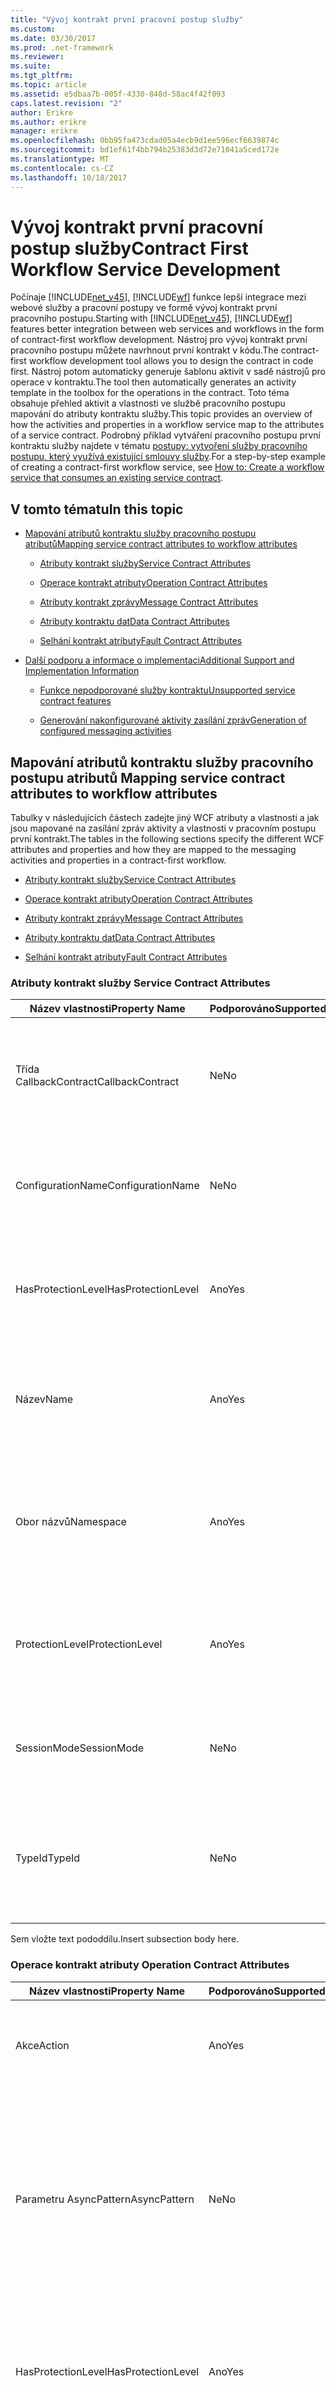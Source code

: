 ```yaml
---
title: "Vývoj kontrakt první pracovní postup služby"
ms.custom: 
ms.date: 03/30/2017
ms.prod: .net-framework
ms.reviewer: 
ms.suite: 
ms.tgt_pltfrm: 
ms.topic: article
ms.assetid: e5dbaa7b-005f-4330-848d-58ac4f42f093
caps.latest.revision: "2"
author: Erikre
ms.author: erikre
manager: erikre
ms.openlocfilehash: 0bb95fa473cdad05a4ecb9d1ee596ecf6639874c
ms.sourcegitcommit: bd1ef61f4bb794b25383d3d72e71041a5ced172e
ms.translationtype: MT
ms.contentlocale: cs-CZ
ms.lasthandoff: 10/18/2017
---
```

# <a name="contract-first-workflow-service-development"></a><span data-ttu-id="1784c-102">Vývoj kontrakt první pracovní postup služby</span><span class="sxs-lookup"><span data-stu-id="1784c-102">Contract First Workflow Service Development</span></span>
<span data-ttu-id="1784c-103">Počínaje [!INCLUDE[net_v45](../../../includes/net-v45-md.md)], [!INCLUDE[wf](../../../includes/wf-md.md)] funkce lepší integrace mezi webové služby a pracovní postupy ve formě vývoj kontrakt první pracovního postupu.</span><span class="sxs-lookup"><span data-stu-id="1784c-103">Starting with [!INCLUDE[net_v45](../../../includes/net-v45-md.md)], [!INCLUDE[wf](../../../includes/wf-md.md)] features better integration between web services and workflows in the form of contract-first workflow development.</span></span> <span data-ttu-id="1784c-104">Nástroj pro vývoj kontrakt první pracovního postupu můžete navrhnout první kontrakt v kódu.</span><span class="sxs-lookup"><span data-stu-id="1784c-104">The contract-first workflow development tool allows you to design the contract in code first.</span></span> <span data-ttu-id="1784c-105">Nástroj potom automaticky generuje šablonu aktivit v sadě nástrojů pro operace v kontraktu.</span><span class="sxs-lookup"><span data-stu-id="1784c-105">The tool then automatically generates an activity template in the toolbox for the operations in the contract.</span></span> <span data-ttu-id="1784c-106">Toto téma obsahuje přehled aktivit a vlastnosti ve službě pracovního postupu mapování do atributy kontraktu služby.</span><span class="sxs-lookup"><span data-stu-id="1784c-106">This topic provides an overview of how the activities and properties in a workflow service map to the attributes of a service contract.</span></span> <span data-ttu-id="1784c-107">Podrobný příklad vytváření pracovního postupu první kontraktu služby najdete v tématu [postupy: vytvoření služby pracovního postupu, který využívá existující smlouvy služby](../../../docs/framework/windows-workflow-foundation/how-to-create-a-workflow-service-that-consumes-an-existing-service-contract.md).</span><span class="sxs-lookup"><span data-stu-id="1784c-107">For a step-by-step example of creating a contract-first workflow service, see [How to: Create a workflow service that consumes an existing service contract](../../../docs/framework/windows-workflow-foundation/how-to-create-a-workflow-service-that-consumes-an-existing-service-contract.md).</span></span>  
  
## <a name="in-this-topic"></a><span data-ttu-id="1784c-108">V tomto tématu</span><span class="sxs-lookup"><span data-stu-id="1784c-108">In this topic</span></span>  
  
-   [<span data-ttu-id="1784c-109">Mapování atributů kontraktu služby pracovního postupu atributů</span><span class="sxs-lookup"><span data-stu-id="1784c-109">Mapping service contract attributes to workflow attributes</span></span>](../../../docs/framework/windows-workflow-foundation/contract-first-workflow-service-development.md#MappingAttributes)  
  
    -   [<span data-ttu-id="1784c-110">Atributy kontrakt služby</span><span class="sxs-lookup"><span data-stu-id="1784c-110">Service Contract Attributes</span></span>](../../../docs/framework/windows-workflow-foundation/contract-first-workflow-service-development.md#ServiceContract)  
  
    -   [<span data-ttu-id="1784c-111">Operace kontrakt atributy</span><span class="sxs-lookup"><span data-stu-id="1784c-111">Operation Contract Attributes</span></span>](../../../docs/framework/windows-workflow-foundation/contract-first-workflow-service-development.md#OperationContract)  
  
    -   [<span data-ttu-id="1784c-112">Atributy kontrakt zprávy</span><span class="sxs-lookup"><span data-stu-id="1784c-112">Message Contract Attributes</span></span>](../../../docs/framework/windows-workflow-foundation/contract-first-workflow-service-development.md#MessageContract)  
  
    -   [<span data-ttu-id="1784c-113">Atributy kontraktu dat</span><span class="sxs-lookup"><span data-stu-id="1784c-113">Data Contract Attributes</span></span>](../../../docs/framework/windows-workflow-foundation/contract-first-workflow-service-development.md#DataContract)  
  
    -   [<span data-ttu-id="1784c-114">Selhání kontrakt atributy</span><span class="sxs-lookup"><span data-stu-id="1784c-114">Fault Contract Attributes</span></span>](../../../docs/framework/windows-workflow-foundation/contract-first-workflow-service-development.md#FaultContract)  
  
-   [<span data-ttu-id="1784c-115">Další podporu a informace o implementaci</span><span class="sxs-lookup"><span data-stu-id="1784c-115">Additional Support and Implementation Information</span></span>](../../../docs/framework/windows-workflow-foundation/contract-first-workflow-service-development.md#AdditionalSupport)  
  
    -   [<span data-ttu-id="1784c-116">Funkce nepodporované služby kontraktu</span><span class="sxs-lookup"><span data-stu-id="1784c-116">Unsupported service contract features</span></span>](../../../docs/framework/windows-workflow-foundation/contract-first-workflow-service-development.md#UnsupportedFeatures)  
  
    -   [<span data-ttu-id="1784c-117">Generování nakonfigurované aktivity zasílání zpráv</span><span class="sxs-lookup"><span data-stu-id="1784c-117">Generation of configured messaging activities</span></span>](../../../docs/framework/windows-workflow-foundation/contract-first-workflow-service-development.md#ActivityGeneration)  
  
##  <span data-ttu-id="1784c-118"><a name="MappingAttributes"></a>Mapování atributů kontraktu služby pracovního postupu atributů</span><span class="sxs-lookup"><span data-stu-id="1784c-118"><a name="MappingAttributes"></a> Mapping service contract attributes to workflow attributes</span></span>  
 <span data-ttu-id="1784c-119">Tabulky v následujících částech zadejte jiný WCF atributy a vlastnosti a jak jsou mapované na zasílání zpráv aktivity a vlastnosti v pracovním postupu první kontrakt.</span><span class="sxs-lookup"><span data-stu-id="1784c-119">The tables in the following sections specify the different WCF attributes and properties and how they are mapped to the messaging activities and properties in a contract-first workflow.</span></span>  
  
-   [<span data-ttu-id="1784c-120">Atributy kontrakt služby</span><span class="sxs-lookup"><span data-stu-id="1784c-120">Service Contract Attributes</span></span>](../../../docs/framework/windows-workflow-foundation/contract-first-workflow-service-development.md#ServiceContract)  
  
-   [<span data-ttu-id="1784c-121">Operace kontrakt atributy</span><span class="sxs-lookup"><span data-stu-id="1784c-121">Operation Contract Attributes</span></span>](../../../docs/framework/windows-workflow-foundation/contract-first-workflow-service-development.md#OperationContract)  
  
-   [<span data-ttu-id="1784c-122">Atributy kontrakt zprávy</span><span class="sxs-lookup"><span data-stu-id="1784c-122">Message Contract Attributes</span></span>](../../../docs/framework/windows-workflow-foundation/contract-first-workflow-service-development.md#MessageContract)  
  
-   [<span data-ttu-id="1784c-123">Atributy kontraktu dat</span><span class="sxs-lookup"><span data-stu-id="1784c-123">Data Contract Attributes</span></span>](../../../docs/framework/windows-workflow-foundation/contract-first-workflow-service-development.md#DataContract)  
  
-   [<span data-ttu-id="1784c-124">Selhání kontrakt atributy</span><span class="sxs-lookup"><span data-stu-id="1784c-124">Fault Contract Attributes</span></span>](../../../docs/framework/windows-workflow-foundation/contract-first-workflow-service-development.md#FaultContract)  
  
###  <span data-ttu-id="1784c-125"><a name="ServiceContract"></a>Atributy kontrakt služby</span><span class="sxs-lookup"><span data-stu-id="1784c-125"><a name="ServiceContract"></a> Service Contract Attributes</span></span>  
  
|<span data-ttu-id="1784c-126">Název vlastnosti</span><span class="sxs-lookup"><span data-stu-id="1784c-126">Property Name</span></span>|<span data-ttu-id="1784c-127">Podporováno</span><span class="sxs-lookup"><span data-stu-id="1784c-127">Supported</span></span>|<span data-ttu-id="1784c-128">Popis</span><span class="sxs-lookup"><span data-stu-id="1784c-128">Description</span></span>|<span data-ttu-id="1784c-129">Ověření WF</span><span class="sxs-lookup"><span data-stu-id="1784c-129">WF Validation</span></span>|  
|-------------------|---------------|-----------------|-------------------|  
|<span data-ttu-id="1784c-130">Třída CallbackContract</span><span class="sxs-lookup"><span data-stu-id="1784c-130">CallbackContract</span></span>|<span data-ttu-id="1784c-131">Ne</span><span class="sxs-lookup"><span data-stu-id="1784c-131">No</span></span>|<span data-ttu-id="1784c-132">Získá nebo nastaví typ smlouvy, zpětného volání, když je kontrakt duplexního kontraktu.</span><span class="sxs-lookup"><span data-stu-id="1784c-132">Gets or sets the type of callback contract when the contract is a duplex contract.</span></span>|<span data-ttu-id="1784c-133">(NENÍ K DISPOZICI)</span><span class="sxs-lookup"><span data-stu-id="1784c-133">(N/A)</span></span>|  
|<span data-ttu-id="1784c-134">ConfigurationName</span><span class="sxs-lookup"><span data-stu-id="1784c-134">ConfigurationName</span></span>|<span data-ttu-id="1784c-135">Ne</span><span class="sxs-lookup"><span data-stu-id="1784c-135">No</span></span>|<span data-ttu-id="1784c-136">Získá nebo nastaví název používaná k nalezení službu v konfiguračním souboru aplikace.</span><span class="sxs-lookup"><span data-stu-id="1784c-136">Gets or sets the name used to locate the service in an application configuration file.</span></span>|<span data-ttu-id="1784c-137">(NENÍ K DISPOZICI)</span><span class="sxs-lookup"><span data-stu-id="1784c-137">(N/A)</span></span>|  
|<span data-ttu-id="1784c-138">HasProtectionLevel</span><span class="sxs-lookup"><span data-stu-id="1784c-138">HasProtectionLevel</span></span>|<span data-ttu-id="1784c-139">Ano</span><span class="sxs-lookup"><span data-stu-id="1784c-139">Yes</span></span>|<span data-ttu-id="1784c-140">Získá hodnotu, která určuje, zda člen má přiřazené úroveň ochrany.</span><span class="sxs-lookup"><span data-stu-id="1784c-140">Gets a value that indicates whether the member has a protection level assigned.</span></span>|<span data-ttu-id="1784c-141">Receive.ProtectionLevel nesmí mít hodnotu null.</span><span class="sxs-lookup"><span data-stu-id="1784c-141">Receive.ProtectionLevel should not be null.</span></span>|  
|<span data-ttu-id="1784c-142">Název</span><span class="sxs-lookup"><span data-stu-id="1784c-142">Name</span></span>|<span data-ttu-id="1784c-143">Ano</span><span class="sxs-lookup"><span data-stu-id="1784c-143">Yes</span></span>|<span data-ttu-id="1784c-144">Získá nebo nastaví název \<portType > element v webové služby popis Language (WSDL).</span><span class="sxs-lookup"><span data-stu-id="1784c-144">Gets or sets the name for the \<portType> element in Web Services Description Language (WSDL).</span></span>|<span data-ttu-id="1784c-145">Receive.ServiceContractName.LocalName by měl odpovídat.</span><span class="sxs-lookup"><span data-stu-id="1784c-145">Receive.ServiceContractName.LocalName should match.</span></span>|  
|<span data-ttu-id="1784c-146">Obor názvů</span><span class="sxs-lookup"><span data-stu-id="1784c-146">Namespace</span></span>|<span data-ttu-id="1784c-147">Ano</span><span class="sxs-lookup"><span data-stu-id="1784c-147">Yes</span></span>|<span data-ttu-id="1784c-148">Získá nebo nastaví obor názvů \<portType > element v webové služby popis Language (WSDL).</span><span class="sxs-lookup"><span data-stu-id="1784c-148">Gets or sets the namespace of the \<portType> element in Web Services Description Language (WSDL).</span></span>|<span data-ttu-id="1784c-149">Receive.ServiceContractName.NameSpace by měl odpovídat.</span><span class="sxs-lookup"><span data-stu-id="1784c-149">Receive.ServiceContractName.NameSpace should match</span></span>|  
|<span data-ttu-id="1784c-150">ProtectionLevel</span><span class="sxs-lookup"><span data-stu-id="1784c-150">ProtectionLevel</span></span>|<span data-ttu-id="1784c-151">Ano</span><span class="sxs-lookup"><span data-stu-id="1784c-151">Yes</span></span>|<span data-ttu-id="1784c-152">Určuje, zda vazby pro daný kontrakt musí podporovat hodnotu vlastnosti ProtectionLevel.</span><span class="sxs-lookup"><span data-stu-id="1784c-152">Specifies whether the binding for the contract must support the value of the ProtectionLevel property.</span></span>|<span data-ttu-id="1784c-153">Receive.ProtectionLevel by měl odpovídat.</span><span class="sxs-lookup"><span data-stu-id="1784c-153">Receive.ProtectionLevel should match.</span></span>|  
|<span data-ttu-id="1784c-154">SessionMode</span><span class="sxs-lookup"><span data-stu-id="1784c-154">SessionMode</span></span>|<span data-ttu-id="1784c-155">Ne</span><span class="sxs-lookup"><span data-stu-id="1784c-155">No</span></span>|<span data-ttu-id="1784c-156">Získá nebo nastaví, zda relace nejsou povoleny, povoleno nebo požadováno.</span><span class="sxs-lookup"><span data-stu-id="1784c-156">Gets or sets whether sessions are allowed, not allowed or required.</span></span>|<span data-ttu-id="1784c-157">(NENÍ K DISPOZICI)</span><span class="sxs-lookup"><span data-stu-id="1784c-157">(N/A)</span></span>|  
|<span data-ttu-id="1784c-158">TypeId</span><span class="sxs-lookup"><span data-stu-id="1784c-158">TypeId</span></span>|<span data-ttu-id="1784c-159">Ne</span><span class="sxs-lookup"><span data-stu-id="1784c-159">No</span></span>|<span data-ttu-id="1784c-160">Při implementaci v odvozené třídě získá jedinečný identifikátor pro tento atribut.</span><span class="sxs-lookup"><span data-stu-id="1784c-160">When implemented in a derived class, gets a unique identifier for this Attribute.</span></span> <span data-ttu-id="1784c-161">(Zděděno z atributu).</span><span class="sxs-lookup"><span data-stu-id="1784c-161">(Inherited from Attribute.)</span></span>|<span data-ttu-id="1784c-162">(NENÍ K DISPOZICI)</span><span class="sxs-lookup"><span data-stu-id="1784c-162">(N/A)</span></span>|  
  
 <span data-ttu-id="1784c-163">Sem vložte text pododdílu.</span><span class="sxs-lookup"><span data-stu-id="1784c-163">Insert subsection body here.</span></span>  
  
###  <span data-ttu-id="1784c-164"><a name="OperationContract"></a>Operace kontrakt atributy</span><span class="sxs-lookup"><span data-stu-id="1784c-164"><a name="OperationContract"></a> Operation Contract Attributes</span></span>  
  
|<span data-ttu-id="1784c-165">Název vlastnosti</span><span class="sxs-lookup"><span data-stu-id="1784c-165">Property Name</span></span>|<span data-ttu-id="1784c-166">Podporováno</span><span class="sxs-lookup"><span data-stu-id="1784c-166">Supported</span></span>|<span data-ttu-id="1784c-167">Popis</span><span class="sxs-lookup"><span data-stu-id="1784c-167">Description</span></span>|<span data-ttu-id="1784c-168">Ověření WF</span><span class="sxs-lookup"><span data-stu-id="1784c-168">WF Validation</span></span>|  
|-------------------|---------------|-----------------|-------------------|  
|<span data-ttu-id="1784c-169">Akce</span><span class="sxs-lookup"><span data-stu-id="1784c-169">Action</span></span>|<span data-ttu-id="1784c-170">Ano</span><span class="sxs-lookup"><span data-stu-id="1784c-170">Yes</span></span>|<span data-ttu-id="1784c-171">Získá nebo nastaví akci, WS-Addressing zprávy požadavku.</span><span class="sxs-lookup"><span data-stu-id="1784c-171">Gets or sets the WS-Addressing action of the request message.</span></span>|<span data-ttu-id="1784c-172">Receive.Action by měl odpovídat.</span><span class="sxs-lookup"><span data-stu-id="1784c-172">Receive.Action should match.</span></span>|  
|<span data-ttu-id="1784c-173">Parametru AsyncPattern</span><span class="sxs-lookup"><span data-stu-id="1784c-173">AsyncPattern</span></span>|<span data-ttu-id="1784c-174">Ne</span><span class="sxs-lookup"><span data-stu-id="1784c-174">No</span></span>|<span data-ttu-id="1784c-175">Označuje, že operace je implementovaná asynchronně pomocí začátek\<methodName > a End\<methodName > metoda pár v kontraktu služby.</span><span class="sxs-lookup"><span data-stu-id="1784c-175">Indicates that an operation is implemented asynchronously using a Begin\<methodName> and End\<methodName> method pair in a service contract.</span></span>|<span data-ttu-id="1784c-176">(NENÍ K DISPOZICI)</span><span class="sxs-lookup"><span data-stu-id="1784c-176">(N/A)</span></span>|  
|<span data-ttu-id="1784c-177">HasProtectionLevel</span><span class="sxs-lookup"><span data-stu-id="1784c-177">HasProtectionLevel</span></span>|<span data-ttu-id="1784c-178">Ano</span><span class="sxs-lookup"><span data-stu-id="1784c-178">Yes</span></span>|<span data-ttu-id="1784c-179">Získá hodnotu, která určuje, zda zprávy pro tuto operaci musí šifrovaný podepsané, nebo obojí.</span><span class="sxs-lookup"><span data-stu-id="1784c-179">Gets a value that indicates whether the messages for this operation must be encrypted, signed, or both.</span></span>|<span data-ttu-id="1784c-180">Receive.ProtectionLevel nesmí mít hodnotu null.</span><span class="sxs-lookup"><span data-stu-id="1784c-180">Receive.ProtectionLevel should not be null.</span></span>|  
|<span data-ttu-id="1784c-181">IsInitiating</span><span class="sxs-lookup"><span data-stu-id="1784c-181">IsInitiating</span></span>|<span data-ttu-id="1784c-182">Ne</span><span class="sxs-lookup"><span data-stu-id="1784c-182">No</span></span>|<span data-ttu-id="1784c-183">Získá nebo nastaví hodnotu, která určuje, zda metoda provádí operaci, která můžete zahájit relaci na serveru (pokud takové relace existuje).</span><span class="sxs-lookup"><span data-stu-id="1784c-183">Gets or sets a value that indicates whether the method implements an operation that can initiate a session on the server(if such a session exists).</span></span>|<span data-ttu-id="1784c-184">(NENÍ K DISPOZICI)</span><span class="sxs-lookup"><span data-stu-id="1784c-184">(N/A)</span></span>|  
|<span data-ttu-id="1784c-185">IsOneWay</span><span class="sxs-lookup"><span data-stu-id="1784c-185">IsOneWay</span></span>|<span data-ttu-id="1784c-186">Ano</span><span class="sxs-lookup"><span data-stu-id="1784c-186">Yes</span></span>|<span data-ttu-id="1784c-187">Získá nebo nastaví hodnotu, která určuje, zda operace vrátí zprávu odpovědi.</span><span class="sxs-lookup"><span data-stu-id="1784c-187">Gets or sets a value that indicates whether an operation returns a reply message.</span></span>|<span data-ttu-id="1784c-188">(Přijímat žádné SendReply pro tuto nebo žádné ReceiveReply pro toto odesílání).</span><span class="sxs-lookup"><span data-stu-id="1784c-188">(No SendReply for this Receive OR no ReceiveReply for this Send).</span></span>|  
|<span data-ttu-id="1784c-189">IsTerminating</span><span class="sxs-lookup"><span data-stu-id="1784c-189">IsTerminating</span></span>|<span data-ttu-id="1784c-190">Ne</span><span class="sxs-lookup"><span data-stu-id="1784c-190">No</span></span>|<span data-ttu-id="1784c-191">Získá nebo nastaví hodnotu, která určuje, zda operace služby způsobí, že server k ukončení relace po zprávy s odpovědí, pokud existuje, je odeslána.</span><span class="sxs-lookup"><span data-stu-id="1784c-191">Gets or sets a value that indicates whether the service operation causes the server to close the session after the reply message, if any, is sent.</span></span>|<span data-ttu-id="1784c-192">(NENÍ K DISPOZICI)</span><span class="sxs-lookup"><span data-stu-id="1784c-192">(N/A)</span></span>|  
|<span data-ttu-id="1784c-193">Název</span><span class="sxs-lookup"><span data-stu-id="1784c-193">Name</span></span>|<span data-ttu-id="1784c-194">Ano</span><span class="sxs-lookup"><span data-stu-id="1784c-194">Yes</span></span>|<span data-ttu-id="1784c-195">Získá nebo nastaví název operace.</span><span class="sxs-lookup"><span data-stu-id="1784c-195">Gets or sets the name of the operation.</span></span>|<span data-ttu-id="1784c-196">Receive.OperationName by měl odpovídat.</span><span class="sxs-lookup"><span data-stu-id="1784c-196">Receive.OperationName should match.</span></span>|  
|<span data-ttu-id="1784c-197">ProtectionLevel</span><span class="sxs-lookup"><span data-stu-id="1784c-197">ProtectionLevel</span></span>|<span data-ttu-id="1784c-198">Ano</span><span class="sxs-lookup"><span data-stu-id="1784c-198">Yes</span></span>|<span data-ttu-id="1784c-199">Získá nebo nastaví hodnotu, která určuje, jestli zprávy operace musí šifrovat podepsané, nebo obojí.</span><span class="sxs-lookup"><span data-stu-id="1784c-199">Gets or sets a value that specifies whether the messages of an operation must be encrypted, signed, or both.</span></span>|<span data-ttu-id="1784c-200">Receive.ProtectionLevel by měl odpovídat.</span><span class="sxs-lookup"><span data-stu-id="1784c-200">Receive.ProtectionLevel should match.</span></span>|  
|<span data-ttu-id="1784c-201">ReplyAction</span><span class="sxs-lookup"><span data-stu-id="1784c-201">ReplyAction</span></span>|<span data-ttu-id="1784c-202">Ano</span><span class="sxs-lookup"><span data-stu-id="1784c-202">Yes</span></span>|<span data-ttu-id="1784c-203">Získá nebo nastaví hodnotu akce protokolu SOAP zprávy s odpovědí operace.</span><span class="sxs-lookup"><span data-stu-id="1784c-203">Gets or sets the value of the SOAP action for the reply message of the operation.</span></span>|<span data-ttu-id="1784c-204">SendReply.Action by měl odpovídat.</span><span class="sxs-lookup"><span data-stu-id="1784c-204">SendReply.Action should match.</span></span>|  
|<span data-ttu-id="1784c-205">TypeId</span><span class="sxs-lookup"><span data-stu-id="1784c-205">TypeId</span></span>|<span data-ttu-id="1784c-206">Ne</span><span class="sxs-lookup"><span data-stu-id="1784c-206">No</span></span>|<span data-ttu-id="1784c-207">Při implementaci v odvozené třídě získá jedinečný identifikátor pro tento atribut.</span><span class="sxs-lookup"><span data-stu-id="1784c-207">When implemented in a derived class, gets a unique identifier for this Attribute.</span></span> <span data-ttu-id="1784c-208">(Zděděno z atributu).</span><span class="sxs-lookup"><span data-stu-id="1784c-208">(Inherited from Attribute.)</span></span>|<span data-ttu-id="1784c-209">(NENÍ K DISPOZICI)</span><span class="sxs-lookup"><span data-stu-id="1784c-209">(N/A)</span></span>|  
  
###  <span data-ttu-id="1784c-210"><a name="MessageContract"></a>Atributy kontrakt zprávy</span><span class="sxs-lookup"><span data-stu-id="1784c-210"><a name="MessageContract"></a> Message Contract Attributes</span></span>  
  
|<span data-ttu-id="1784c-211">Název vlastnosti</span><span class="sxs-lookup"><span data-stu-id="1784c-211">Property Name</span></span>|<span data-ttu-id="1784c-212">Podporováno</span><span class="sxs-lookup"><span data-stu-id="1784c-212">Supported</span></span>|<span data-ttu-id="1784c-213">Popis</span><span class="sxs-lookup"><span data-stu-id="1784c-213">Description</span></span>|<span data-ttu-id="1784c-214">Ověření WF</span><span class="sxs-lookup"><span data-stu-id="1784c-214">WF Validation</span></span>|  
|-------------------|---------------|-----------------|-------------------|  
|<span data-ttu-id="1784c-215">HasProtectionLevel</span><span class="sxs-lookup"><span data-stu-id="1784c-215">HasProtectionLevel</span></span>|<span data-ttu-id="1784c-216">Ano</span><span class="sxs-lookup"><span data-stu-id="1784c-216">Yes</span></span>|<span data-ttu-id="1784c-217">Získá hodnotu, která označuje, zda zpráva má úroveň ochrany.</span><span class="sxs-lookup"><span data-stu-id="1784c-217">Gets a value that indicates whether the message has a protection level.</span></span>|<span data-ttu-id="1784c-218">Žádné ověření (Receive.Content a SendReply.Content musí odpovídat typ kontrakt zprávy).</span><span class="sxs-lookup"><span data-stu-id="1784c-218">No validation (Receive.Content and SendReply.Content must match the message contract type).</span></span>|  
|<span data-ttu-id="1784c-219">Atribut IsWrapped nastaven</span><span class="sxs-lookup"><span data-stu-id="1784c-219">IsWrapped</span></span>|<span data-ttu-id="1784c-220">Ano</span><span class="sxs-lookup"><span data-stu-id="1784c-220">Yes</span></span>|<span data-ttu-id="1784c-221">Získá nebo nastaví hodnotu, která určuje, zda text zprávy má element obálku.</span><span class="sxs-lookup"><span data-stu-id="1784c-221">Gets or sets a value that specifies whether the message body has a wrapper element.</span></span>|<span data-ttu-id="1784c-222">Žádné ověření (Receive.Content a Sendreply.Content musí odpovídat typ kontrakt zprávy).</span><span class="sxs-lookup"><span data-stu-id="1784c-222">No validation (Receive.Content and Sendreply.Content must match the message contract type).</span></span>|  
|<span data-ttu-id="1784c-223">ProtectionLevel</span><span class="sxs-lookup"><span data-stu-id="1784c-223">ProtectionLevel</span></span>|<span data-ttu-id="1784c-224">Ne</span><span class="sxs-lookup"><span data-stu-id="1784c-224">No</span></span>|<span data-ttu-id="1784c-225">Získá nebo nastaví hodnotu, která určí, zda zpráva musí zašifrován podepsané, nebo obojí.</span><span class="sxs-lookup"><span data-stu-id="1784c-225">Gets or sets a value that specified whether the message must be encrypted, signed, or both.</span></span>|<span data-ttu-id="1784c-226">(NENÍ K DISPOZICI)</span><span class="sxs-lookup"><span data-stu-id="1784c-226">(N/A)</span></span>|  
|<span data-ttu-id="1784c-227">TypeId</span><span class="sxs-lookup"><span data-stu-id="1784c-227">TypeId</span></span>|<span data-ttu-id="1784c-228">Ano</span><span class="sxs-lookup"><span data-stu-id="1784c-228">Yes</span></span>|<span data-ttu-id="1784c-229">Při implementaci v odvozené třídě získá jedinečný identifikátor pro tento atribut.</span><span class="sxs-lookup"><span data-stu-id="1784c-229">When implemented in a derived class, gets a unique identifier for this Attribute.</span></span> <span data-ttu-id="1784c-230">(Zděděno z atributu).</span><span class="sxs-lookup"><span data-stu-id="1784c-230">(Inherited from Attribute.)</span></span>|<span data-ttu-id="1784c-231">Žádné ověření (Receive.Content a SendReply.Content musí odpovídat typ kontrakt zprávy).</span><span class="sxs-lookup"><span data-stu-id="1784c-231">No validation (Receive.Content and SendReply.Content must match the message contract type).</span></span>|  
|<span data-ttu-id="1784c-232">WrapperName</span><span class="sxs-lookup"><span data-stu-id="1784c-232">WrapperName</span></span>|<span data-ttu-id="1784c-233">Ano</span><span class="sxs-lookup"><span data-stu-id="1784c-233">Yes</span></span>|<span data-ttu-id="1784c-234">Získá nebo nastaví název elementu obálku textu zprávy.</span><span class="sxs-lookup"><span data-stu-id="1784c-234">Gets or sets the name of the wrapper element of the message body.</span></span>|<span data-ttu-id="1784c-235">Žádné ověření (Receive.Content a SendReply.Content musí odpovídat typ kontrakt zprávy).</span><span class="sxs-lookup"><span data-stu-id="1784c-235">No validation (Receive.Content and SendReply.Content must match the message contract type).</span></span>|  
|<span data-ttu-id="1784c-236">WrapperNamespace</span><span class="sxs-lookup"><span data-stu-id="1784c-236">WrapperNamespace</span></span>|<span data-ttu-id="1784c-237">Ne</span><span class="sxs-lookup"><span data-stu-id="1784c-237">No</span></span>|<span data-ttu-id="1784c-238">Získá nebo nastaví obor názvů elementu obálku textu zprávy.</span><span class="sxs-lookup"><span data-stu-id="1784c-238">Gets or sets the namespace of the message body wrapper element.</span></span>|<span data-ttu-id="1784c-239">(NENÍ K DISPOZICI)</span><span class="sxs-lookup"><span data-stu-id="1784c-239">(N/A)</span></span>|  
  
###  <span data-ttu-id="1784c-240"><a name="DataContract"></a>Atributy kontraktu dat</span><span class="sxs-lookup"><span data-stu-id="1784c-240"><a name="DataContract"></a> Data Contract Attributes</span></span>  
  
|<span data-ttu-id="1784c-241">Název vlastnosti</span><span class="sxs-lookup"><span data-stu-id="1784c-241">Property Name</span></span>|<span data-ttu-id="1784c-242">Podporováno</span><span class="sxs-lookup"><span data-stu-id="1784c-242">Supported</span></span>|<span data-ttu-id="1784c-243">Popis</span><span class="sxs-lookup"><span data-stu-id="1784c-243">Description</span></span>|<span data-ttu-id="1784c-244">Ověření WF</span><span class="sxs-lookup"><span data-stu-id="1784c-244">WF Validation</span></span>|  
|-------------------|---------------|-----------------|-------------------|  
|<span data-ttu-id="1784c-245">IsReference</span><span class="sxs-lookup"><span data-stu-id="1784c-245">IsReference</span></span>|<span data-ttu-id="1784c-246">Ne</span><span class="sxs-lookup"><span data-stu-id="1784c-246">No</span></span>|<span data-ttu-id="1784c-247">Získá nebo nastaví hodnotu, která označuje, zda chcete zachovat objektu referenční data.</span><span class="sxs-lookup"><span data-stu-id="1784c-247">Gets or sets a value that indicates whether to preserve object reference data.</span></span>|<span data-ttu-id="1784c-248">(NENÍ K DISPOZICI)</span><span class="sxs-lookup"><span data-stu-id="1784c-248">(N/A)</span></span>|  
|<span data-ttu-id="1784c-249">Název</span><span class="sxs-lookup"><span data-stu-id="1784c-249">Name</span></span>|<span data-ttu-id="1784c-250">Ano</span><span class="sxs-lookup"><span data-stu-id="1784c-250">Yes</span></span>|<span data-ttu-id="1784c-251">Získá nebo nastaví název kontraktu dat pro typ.</span><span class="sxs-lookup"><span data-stu-id="1784c-251">Gets or sets the name of the data contract for the type.</span></span>|<span data-ttu-id="1784c-252">Žádné ověření (Receive.Content a SendReply.Content musí odpovídat typ kontrakt zprávy).</span><span class="sxs-lookup"><span data-stu-id="1784c-252">No validation (Receive.Content and SendReply.Content must match the message contract type).</span></span>|  
|<span data-ttu-id="1784c-253">Obor názvů</span><span class="sxs-lookup"><span data-stu-id="1784c-253">Namespace</span></span>|<span data-ttu-id="1784c-254">Ano</span><span class="sxs-lookup"><span data-stu-id="1784c-254">Yes</span></span>|<span data-ttu-id="1784c-255">Získá nebo nastaví obor názvů pro kontrakt dat pro typ.</span><span class="sxs-lookup"><span data-stu-id="1784c-255">Gets or sets the namespace for the data contract for the type.</span></span>|<span data-ttu-id="1784c-256">Žádné ověření (Receive.Content a SendReply.Content musí odpovídat typ kontrakt zprávy).</span><span class="sxs-lookup"><span data-stu-id="1784c-256">No validation (Receive.Content and SendReply.Content must match the message contract type).</span></span>|  
|<span data-ttu-id="1784c-257">TypeId</span><span class="sxs-lookup"><span data-stu-id="1784c-257">TypeId</span></span>|<span data-ttu-id="1784c-258">Ne</span><span class="sxs-lookup"><span data-stu-id="1784c-258">No</span></span>|<span data-ttu-id="1784c-259">Při implementaci v odvozené třídě získá jedinečný identifikátor pro tento atribut.</span><span class="sxs-lookup"><span data-stu-id="1784c-259">When implemented in a derived class, gets a unique identifier for this Attribute.</span></span> <span data-ttu-id="1784c-260">(Zděděno z atributu).</span><span class="sxs-lookup"><span data-stu-id="1784c-260">(Inherited from Attribute.)</span></span>|<span data-ttu-id="1784c-261">(NENÍ K DISPOZICI)</span><span class="sxs-lookup"><span data-stu-id="1784c-261">(N/A)</span></span>|  
  
###  <span data-ttu-id="1784c-262"><a name="FaultContract"></a>Selhání kontrakt atributy</span><span class="sxs-lookup"><span data-stu-id="1784c-262"><a name="FaultContract"></a> Fault Contract Attributes</span></span>  
  
|<span data-ttu-id="1784c-263">Název vlastnosti</span><span class="sxs-lookup"><span data-stu-id="1784c-263">Property Name</span></span>|<span data-ttu-id="1784c-264">Podporováno</span><span class="sxs-lookup"><span data-stu-id="1784c-264">Supported</span></span>|<span data-ttu-id="1784c-265">Popis</span><span class="sxs-lookup"><span data-stu-id="1784c-265">Description</span></span>|<span data-ttu-id="1784c-266">Ověření WF</span><span class="sxs-lookup"><span data-stu-id="1784c-266">WF Validation</span></span>|  
|-------------------|---------------|-----------------|-------------------|  
|<span data-ttu-id="1784c-267">Akce</span><span class="sxs-lookup"><span data-stu-id="1784c-267">Action</span></span>|<span data-ttu-id="1784c-268">Ano</span><span class="sxs-lookup"><span data-stu-id="1784c-268">Yes</span></span>|<span data-ttu-id="1784c-269">Získá nebo nastaví akci zprávu protokolu SOAP selhání, který je zadaný jako součást operace kontrakt.</span><span class="sxs-lookup"><span data-stu-id="1784c-269">Gets or sets the action of the SOAP fault message that is specified as part of the operation contract.</span></span>|<span data-ttu-id="1784c-270">SendReply.Action by měl odpovídat.</span><span class="sxs-lookup"><span data-stu-id="1784c-270">SendReply.Action should match.</span></span>|  
|<span data-ttu-id="1784c-271">DetailType</span><span class="sxs-lookup"><span data-stu-id="1784c-271">DetailType</span></span>|<span data-ttu-id="1784c-272">Ano</span><span class="sxs-lookup"><span data-stu-id="1784c-272">Yes</span></span>|<span data-ttu-id="1784c-273">Získá typ serializovatelný objekt, který obsahuje informace o chybě.</span><span class="sxs-lookup"><span data-stu-id="1784c-273">Gets the type of a serializable object that contains error information.</span></span>|<span data-ttu-id="1784c-274">SendReply.Content by měl odpovídat typu</span><span class="sxs-lookup"><span data-stu-id="1784c-274">SendReply.Content should match the type</span></span>|  
|<span data-ttu-id="1784c-275">HasProtectionLevel</span><span class="sxs-lookup"><span data-stu-id="1784c-275">HasProtectionLevel</span></span>|<span data-ttu-id="1784c-276">Ne</span><span class="sxs-lookup"><span data-stu-id="1784c-276">No</span></span>|<span data-ttu-id="1784c-277">Získá hodnotu, která označuje, zda má zprávu SOAP selhání přiřazené úroveň ochrany.</span><span class="sxs-lookup"><span data-stu-id="1784c-277">Gets a value that indicates whether the SOAP fault message has a protection level assigned.</span></span>|<span data-ttu-id="1784c-278">(NENÍ K DISPOZICI)</span><span class="sxs-lookup"><span data-stu-id="1784c-278">(N/A)</span></span>|  
|<span data-ttu-id="1784c-279">Název</span><span class="sxs-lookup"><span data-stu-id="1784c-279">Name</span></span>|<span data-ttu-id="1784c-280">Ne</span><span class="sxs-lookup"><span data-stu-id="1784c-280">No</span></span>|<span data-ttu-id="1784c-281">Získá nebo nastaví název chyby zprávy v webové služby popis Language (WSDL).</span><span class="sxs-lookup"><span data-stu-id="1784c-281">Gets or sets the name of the fault message in Web Services Description Language (WSDL).</span></span>|<span data-ttu-id="1784c-282">(NENÍ K DISPOZICI)</span><span class="sxs-lookup"><span data-stu-id="1784c-282">(N/A)</span></span>|  
|<span data-ttu-id="1784c-283">Obor názvů</span><span class="sxs-lookup"><span data-stu-id="1784c-283">Namespace</span></span>|<span data-ttu-id="1784c-284">Ne</span><span class="sxs-lookup"><span data-stu-id="1784c-284">No</span></span>|<span data-ttu-id="1784c-285">Získá nebo nastaví obor názvů chybu protokolu SOAP.</span><span class="sxs-lookup"><span data-stu-id="1784c-285">Gets or sets the namespace of the SOAP fault.</span></span>|<span data-ttu-id="1784c-286">(NENÍ K DISPOZICI)</span><span class="sxs-lookup"><span data-stu-id="1784c-286">(N/A)</span></span>|  
|<span data-ttu-id="1784c-287">ProtectionLevel</span><span class="sxs-lookup"><span data-stu-id="1784c-287">ProtectionLevel</span></span>|<span data-ttu-id="1784c-288">Ne</span><span class="sxs-lookup"><span data-stu-id="1784c-288">No</span></span>|<span data-ttu-id="1784c-289">Určuje úroveň ochrany, kterou vyžaduje chybu protokolu SOAP z vazby.</span><span class="sxs-lookup"><span data-stu-id="1784c-289">Specifies the level of protection the SOAP fault requires from the binding.</span></span>|<span data-ttu-id="1784c-290">(NENÍ K DISPOZICI)</span><span class="sxs-lookup"><span data-stu-id="1784c-290">(N/A)</span></span>|  
|<span data-ttu-id="1784c-291">TypeId</span><span class="sxs-lookup"><span data-stu-id="1784c-291">TypeId</span></span>|<span data-ttu-id="1784c-292">Ne</span><span class="sxs-lookup"><span data-stu-id="1784c-292">No</span></span>|<span data-ttu-id="1784c-293">Při implementaci v odvozené třídě získá jedinečný identifikátor pro tento atribut.</span><span class="sxs-lookup"><span data-stu-id="1784c-293">When implemented in a derived class, gets a unique identifier for this Attribute.</span></span> <span data-ttu-id="1784c-294">(Zděděno z atributu).</span><span class="sxs-lookup"><span data-stu-id="1784c-294">(Inherited from Attribute.)</span></span>|<span data-ttu-id="1784c-295">(NENÍ K DISPOZICI)</span><span class="sxs-lookup"><span data-stu-id="1784c-295">(N/A)</span></span>|  
  
##  <span data-ttu-id="1784c-296"><a name="AdditionalSupport"></a>Další podporu a informace o implementaci</span><span class="sxs-lookup"><span data-stu-id="1784c-296"><a name="AdditionalSupport"></a> Additional Support and Implementation Information</span></span>  
  
-   [<span data-ttu-id="1784c-297">Funkce nepodporované služby kontraktu</span><span class="sxs-lookup"><span data-stu-id="1784c-297">Unsupported service contract features</span></span>](../../../docs/framework/windows-workflow-foundation/contract-first-workflow-service-development.md#UnsupportedFeatures)  
  
-   [<span data-ttu-id="1784c-298">Generování nakonfigurované aktivity zasílání zpráv</span><span class="sxs-lookup"><span data-stu-id="1784c-298">Generation of configured messaging activities</span></span>](../../../docs/framework/windows-workflow-foundation/contract-first-workflow-service-development.md#ActivityGeneration)  
  
###  <span data-ttu-id="1784c-299"><a name="UnsupportedFeatures"></a>Funkce nepodporované služby kontraktu</span><span class="sxs-lookup"><span data-stu-id="1784c-299"><a name="UnsupportedFeatures"></a> Unsupported service contract features</span></span>  
  
-   <span data-ttu-id="1784c-300">Použití TPL (Task Parallel Library) úloh v kontraktech není podporováno.</span><span class="sxs-lookup"><span data-stu-id="1784c-300">Use of TPL (Task Parallel Library) Tasks in contracts is not supported.</span></span>  
  
-   <span data-ttu-id="1784c-301">Dědičnost v kontraktech služby není podporována.</span><span class="sxs-lookup"><span data-stu-id="1784c-301">Inheritance in Service Contracts is not supported.</span></span>  
  
###  <span data-ttu-id="1784c-302"><a name="ActivityGeneration"></a>Generování nakonfigurované aktivity zasílání zpráv</span><span class="sxs-lookup"><span data-stu-id="1784c-302"><a name="ActivityGeneration"></a> Generation of configured messaging activities</span></span>  
 <span data-ttu-id="1784c-303">Dvě veřejné statické metody jsou přidány do <xref:System.ServiceModel.Activities.Receive> a <xref:System.ServiceModel.Activities.SendReply> aktivit za účelem podpory generování předem nakonfigurované zpráva aktivity, při použití pracovního postupu první kontrakt služby.</span><span class="sxs-lookup"><span data-stu-id="1784c-303">Two public static methods are added to the <xref:System.ServiceModel.Activities.Receive> and <xref:System.ServiceModel.Activities.SendReply> activities to support the generation of pre-configured message activities when using contract-first workflow services.</span></span>  
  
-   <xref:System.ServiceModel.Activities.Receive.FromOperationDescription%2A?displayProperty=nameWithType>  
  
-   <xref:System.ServiceModel.Activities.SendReply.FromOperationDescription%2A?displayProperty=nameWithType>  
  
 <span data-ttu-id="1784c-304">Aktivitu generovanou tyto metody by měl projít ověřením kontrakt, a proto tyto metody se používá interně jako součást logiku ověření pro <xref:System.ServiceModel.Activities.Receive> a <xref:System.ServiceModel.Activities.SendReply>.</span><span class="sxs-lookup"><span data-stu-id="1784c-304">The activity generated by these methods should pass contract validation, and therefore these methods are used internally as part of the validation logic for <xref:System.ServiceModel.Activities.Receive> and <xref:System.ServiceModel.Activities.SendReply>.</span></span> <span data-ttu-id="1784c-305"><xref:System.ServiceModel.Activities.Receive.OperationName%2A>, <xref:System.ServiceModel.Activities.Receive.ServiceContractName%2A>, <xref:System.ServiceModel.Activities.Receive.Action%2A>, <xref:System.ServiceModel.Activities.Receive.SerializerOption%2A>, <xref:System.ServiceModel.Activities.Receive.ProtectionLevel%2A>, A <xref:System.ServiceModel.Activities.Receive.KnownTypes%2A> jsou všechny předem nakonfigurované tak, aby odpovídaly importované kontrakt.</span><span class="sxs-lookup"><span data-stu-id="1784c-305">The <xref:System.ServiceModel.Activities.Receive.OperationName%2A>,  <xref:System.ServiceModel.Activities.Receive.ServiceContractName%2A>,  <xref:System.ServiceModel.Activities.Receive.Action%2A>,  <xref:System.ServiceModel.Activities.Receive.SerializerOption%2A>,  <xref:System.ServiceModel.Activities.Receive.ProtectionLevel%2A>, and <xref:System.ServiceModel.Activities.Receive.KnownTypes%2A> are all pre-configured to match the imported contract.</span></span> <span data-ttu-id="1784c-306">Na stránce Vlastnosti obsahu pro aktivity v Návrháři pracovních postupů **zpráva** nebo **parametry** oddíly jsou také předem nakonfigurovaná tak, aby odpovídaly kontrakt.</span><span class="sxs-lookup"><span data-stu-id="1784c-306">In the content properties page for the activities in the workflow designer, the **Message** or **Parameters** sections are also pre-configured to match the contract.</span></span>  
  
 <span data-ttu-id="1784c-307">Selhání WCF kontrakty také zpracovává vrácení samostatnou sadu nakonfigurované <xref:System.ServiceModel.Activities.SendReply> aktivity pro každou z chyb, které se zobrazí v <xref:System.ServiceModel.Description.OperationDescription.Faults%2A> <xref:System.ServiceModel.Description.FaultDescriptionCollection>.</span><span class="sxs-lookup"><span data-stu-id="1784c-307">WCF fault contracts are also handled by returning a separate set of configured <xref:System.ServiceModel.Activities.SendReply> activities for each of the faults that show up in the <xref:System.ServiceModel.Description.OperationDescription.Faults%2A> <xref:System.ServiceModel.Description.FaultDescriptionCollection>.</span></span>  
  
 <span data-ttu-id="1784c-308">Pro ostatní části <xref:System.ServiceModel.Description.OperationDescription> jsou nepodporuje WF služby dnes (např. WebGet nebo WebInvoke chování nebo vlastní operaci chování), rozhraní API bude ignorovat tyto hodnoty jako součást generování a konfigurace.</span><span class="sxs-lookup"><span data-stu-id="1784c-308">For other parts of <xref:System.ServiceModel.Description.OperationDescription> that are unsupported by WF services today (e.g. WebGet/WebInvoke behaviors, or custom operation behaviors), the API will ignore those values as part of the generation and configuration.</span></span> <span data-ttu-id="1784c-309">Bude vyvolána žádné výjimky.</span><span class="sxs-lookup"><span data-stu-id="1784c-309">No exceptions will be thrown.</span></span>
